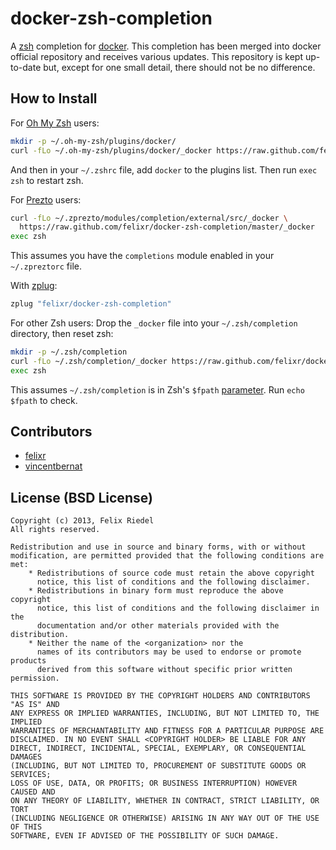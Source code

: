 docker-zsh-completion
=====================

A [zsh](http://zsh.org) completion for
[docker](http://docker.io). This completion has been merged into
docker official repository and receives various updates. This
repository is kept up-to-date but, except for one small detail, there
should not be no difference.
 
How to Install
--------------

For [Oh My Zsh](http://ohmyz.sh/) users:
```sh
mkdir -p ~/.oh-my-zsh/plugins/docker/
curl -fLo ~/.oh-my-zsh/plugins/docker/_docker https://raw.github.com/felixr/docker-zsh-completion/master/_docker
```
And then in your `~/.zshrc` file, add `docker` to the plugins list. Then run `exec zsh` to restart zsh.

For [Prezto](https://github.com/sorin-ionescu/prezto) users:
```sh
curl -fLo ~/.zprezto/modules/completion/external/src/_docker \
  https://raw.github.com/felixr/docker-zsh-completion/master/_docker
exec zsh
```
This assumes you have the `completions` module enabled in your `~/.zpreztorc` file.

With [zplug](https://github.com/b4b4r07/zplug):
```sh
zplug "felixr/docker-zsh-completion"
```

For other Zsh users:
Drop the `_docker` file into your `~/.zsh/completion` directory, then reset zsh:

```sh
mkdir -p ~/.zsh/completion
curl -fLo ~/.zsh/completion/_docker https://raw.github.com/felixr/docker-zsh-completion/master/_docker
exec zsh
```
This assumes `~/.zsh/completion` is in Zsh's `$fpath` [parameter](http://zsh.sourceforge.net/Doc/Release/Parameters.html#index-fpath). Run `echo $fpath` to check.


Contributors
------------

* [felixr](http://github.com/felixr)
* [vincentbernat](http://github.com/vincentbernat)


License (BSD License)
------------------------------

    Copyright (c) 2013, Felix Riedel
    All rights reserved.
    
    Redistribution and use in source and binary forms, with or without
    modification, are permitted provided that the following conditions are met:
        * Redistributions of source code must retain the above copyright
          notice, this list of conditions and the following disclaimer.
        * Redistributions in binary form must reproduce the above copyright
          notice, this list of conditions and the following disclaimer in the
          documentation and/or other materials provided with the distribution.
        * Neither the name of the <organization> nor the
          names of its contributors may be used to endorse or promote products
          derived from this software without specific prior written permission.
    
    THIS SOFTWARE IS PROVIDED BY THE COPYRIGHT HOLDERS AND CONTRIBUTORS "AS IS" AND
    ANY EXPRESS OR IMPLIED WARRANTIES, INCLUDING, BUT NOT LIMITED TO, THE IMPLIED
    WARRANTIES OF MERCHANTABILITY AND FITNESS FOR A PARTICULAR PURPOSE ARE
    DISCLAIMED. IN NO EVENT SHALL <COPYRIGHT HOLDER> BE LIABLE FOR ANY
    DIRECT, INDIRECT, INCIDENTAL, SPECIAL, EXEMPLARY, OR CONSEQUENTIAL DAMAGES
    (INCLUDING, BUT NOT LIMITED TO, PROCUREMENT OF SUBSTITUTE GOODS OR SERVICES;
    LOSS OF USE, DATA, OR PROFITS; OR BUSINESS INTERRUPTION) HOWEVER CAUSED AND
    ON ANY THEORY OF LIABILITY, WHETHER IN CONTRACT, STRICT LIABILITY, OR TORT
    (INCLUDING NEGLIGENCE OR OTHERWISE) ARISING IN ANY WAY OUT OF THE USE OF THIS
    SOFTWARE, EVEN IF ADVISED OF THE POSSIBILITY OF SUCH DAMAGE.

